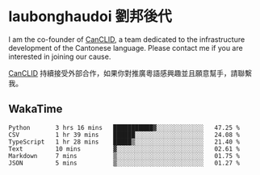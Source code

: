 # laubonghaudoi 劉邦後代

I am the co-founder of [CanCLID](https://github.com/CanCLID), a team dedicated to the infrastructure development of the Cantonese language. Please contact me if you are interested in joining our cause.

[CanCLID](https://github.com/CanCLID) 持續接受外部合作，如果你對推廣粵語感興趣並且願意幫手，請聯繫我。


## WakaTime

<!--START_SECTION:waka-->

```text
Python       3 hrs 16 mins   ███████████▓░░░░░░░░░░░░░   47.25 %
CSV          1 hr 39 mins    ██████░░░░░░░░░░░░░░░░░░░   24.08 %
TypeScript   1 hr 28 mins    █████▒░░░░░░░░░░░░░░░░░░░   21.40 %
Text         10 mins         ▓░░░░░░░░░░░░░░░░░░░░░░░░   02.61 %
Markdown     7 mins          ▒░░░░░░░░░░░░░░░░░░░░░░░░   01.75 %
JSON         5 mins          ▒░░░░░░░░░░░░░░░░░░░░░░░░   01.27 %
```

<!--END_SECTION:waka-->
